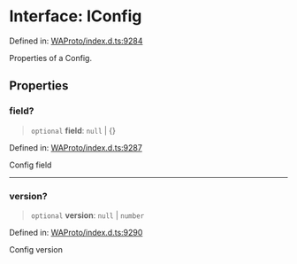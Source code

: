 # Interface: IConfig

Defined in: [WAProto/index.d.ts:9284](https://github.com/Fokusdotid/Baileys/blob/8399cb6fd4e55090cdf57b06ffaae3e8a88880fe/WAProto/index.d.ts#L9284)

Properties of a Config.

## Properties

### field?

> `optional` **field**: `null` \| \{\}

Defined in: [WAProto/index.d.ts:9287](https://github.com/Fokusdotid/Baileys/blob/8399cb6fd4e55090cdf57b06ffaae3e8a88880fe/WAProto/index.d.ts#L9287)

Config field

***

### version?

> `optional` **version**: `null` \| `number`

Defined in: [WAProto/index.d.ts:9290](https://github.com/Fokusdotid/Baileys/blob/8399cb6fd4e55090cdf57b06ffaae3e8a88880fe/WAProto/index.d.ts#L9290)

Config version
